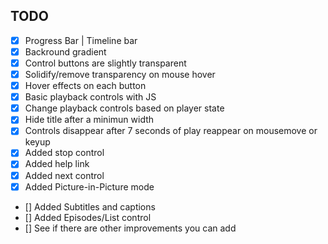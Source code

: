 ## TODO

* [x] Progress Bar | Timeline bar 
* [x] Backround gradient
* [x] Control buttons are slightly transparent
* [x] Solidify/remove transparency on mouse hover
* [x] Hover effects on each button
* [x] Basic playback controls with JS
* [x] Change playback controls based on player state
* [x] Hide title after a minimun width
* [x] Controls disappear after 7 seconds of play reappear on mousemove or keyup
* [x] Added stop control
* [x] Added help link
* [x] Added next control
* [x] Added Picture-in-Picture mode
* []  Added Subtitles and captions
* []  Added Episodes/List control
* [] See if there are other improvements you can add